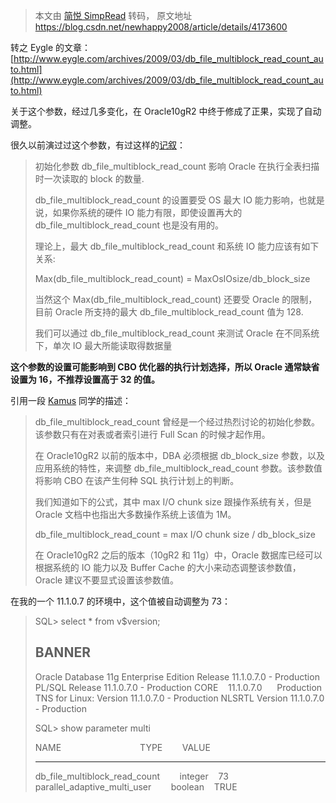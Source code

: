 > 本文由 [简悦 SimpRead](http://ksria.com/simpread/) 转码， 原文地址 https://blog.csdn.net/newhappy2008/article/details/4173600 <link rel="stylesheet" href="https://csdnimg.cn/release/phoenix/template/css/ck_htmledit_views-d7e2a68c7c.css">

转之 Eygle 的文章：[http://www.eygle.com/archives/2009/03/db_file_multiblock_read_count_auto.html](http://www.eygle.com/archives/2009/03/db_file_multiblock_read_count_auto.html)

关于这个参数，经过几多变化，在 Oracle10gR2 中终于修成了正果，实现了自动调整。

很久以前演过过这个参数，有过这样的[记叙](http://www.eygle.com/archives/2005/12/db_file_multiblock_read_count.html)：

> 初始化参数 db_file_multiblock_read_count 影响 Oracle 在执行全表扫描时一次读取的 block 的数量.
> 
> db_file_multiblock_read_count 的设置要受 OS 最大 IO 能力影响，也就是说，如果你系统的硬件 IO 能力有限，即使设置再大的 db_file_multiblock_read_count 也是没有用的。
> 
> 理论上，最大 db_file_multiblock_read_count 和系统 IO 能力应该有如下关系:
> 
> Max(db_file_multiblock_read_count) = MaxOsIOsize/db_block_size
> 
> 当然这个 Max(db_file_multiblock_read_count) 还要受 Oracle 的限制，
> 目前 Oracle 所支持的最大 db_file_multiblock_read_count 值为 128.
> 
> 我们可以通过 db_file_multiblock_read_count 来测试 Oracle 在不同系统下，单次 IO 最大所能读取得数据量

**这个参数的设置可能影响到 CBO 优化器的执行计划选择，所以 Oracle 通常缺省设置为 16，不推荐设置高于 32 的值。**

引用一段 [Kamus](http://www.dbform.com/html/2009/568.html) 同学的描述：

> db_file_multiblock_read_count 曾经是一个经过热烈讨论的初始化参数。该参数只有在对表或者索引进行 Full Scan 的时候才起作用。
> 
> 在 Oracle10gR2 以前的版本中，DBA 必须根据 db_block_size 参数，以及应用系统的特性，来调整 db_file_multiblock_read_count 参数。该参数值将影响 CBO 在该产生何种 SQL 执行计划上的判断。
> 
> 我们知道如下的公式，其中 max I/O chunk size 跟操作系统有关，但是 Oracle 文档中也指出大多数操作系统上该值为 1M。
> 
> db_file_multiblock_read_count = max I/O chunk size / db_block_size
> 
> 在 Oracle10gR2 之后的版本（10gR2 和 11g）中，Oracle 数据库已经可以根据系统的 IO 能力以及 Buffer Cache 的大小来动态调整该参数值，Oracle 建议不要显式设置该参数值。

在我的一个 11.1.0.7 的环境中，这个值被自动调整为 73：

> SQL> select * from v$version;
> 
> BANNER
> --------------------------------------------------------------------------------
> Oracle Database 11g Enterprise Edition Release 11.1.0.7.0 - Production
> PL/SQL Release 11.1.0.7.0 - Production
> CORE    11.1.0.7.0      Production
> TNS for Linux: Version 11.1.0.7.0 - Production
> NLSRTL Version 11.1.0.7.0 - Production
> 
> SQL> show parameter multi
> 
> NAME                                TYPE        VALUE
> ------------------------------------ ----------- ------------------------------
> db_file_multiblock_read_count        integer    73
> parallel_adaptive_multi_user        boolean    TRUE